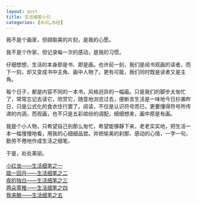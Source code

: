 ```yaml
---
layout: post
title: 生活细笔小引
categories: [水问,水经]
---
```


我不是个画家，但撷取美的片刻，是我的心愿。

我不是个作家，但记录每一次的感动，是我的习惯。

仔细想想，生活的本身即是书、即是画。也许前一刻，我们是阅书观画的读者，而下一刻，却又变成书中主角、画中人物了。更有可能，我们同时既是读者又是主角。

每个日子，都是内容不同的一本书，风格迥异的一幅画。只是我们的脚步太匆忙了，常常忘记去读它，欣赏它，随意地浏览过去，便断言生活是一味地今日抄袭昨日，只是公式化的食衣住行罢了。阅读，不仅是认识符号而已，更要懂得符号所传递的内涵，而观画，也不只是五彩缤纷的调配，细细想来，画中原是有画。

我是个小人物，只希望自己别那么匆忙，希望能够静下来，老老实实地，把生活一本一幅慢慢地看，用我的心细细品尝。并把愉美的刹那、感动的心情，一字一句，勤劳不倦地作成生活之细笔。

于是，处处美丽。

[小红虫——生活细笔之一](2015-11-26-xiao-hong-chong.md)  
[踏一回月——生活细笔之二](2015-11-26-ta-yi-hui-yue.md)  
[夜的独白——生活细笔之三](2015-11-26-ye-de-du-bai.md)  
[两朵童稚——生活细笔之四](2015-11-26-liang-duo-tong-zhi.md)  
[我来酿——生活细笔之五](2015-11-26-wo-lai-niang.md)